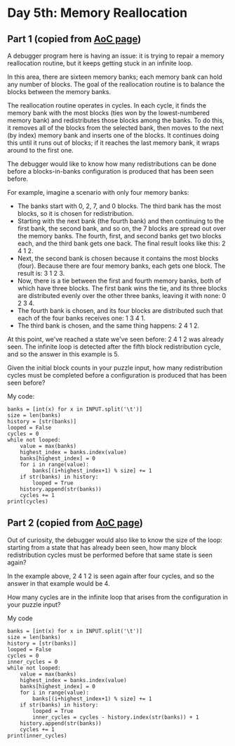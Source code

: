 # Day 5th: Memory Reallocation

Part 1 (copied from [AoC page](http://adventofcode.com/2017/day/6))
------
A debugger program here is having an issue: it is trying to repair a memory reallocation routine, but it keeps getting stuck in an infinite loop.

In this area, there are sixteen memory banks; each memory bank can hold any number of blocks. The goal of the reallocation routine is to balance the blocks between the memory banks.

The reallocation routine operates in cycles. In each cycle, it finds the memory bank with the most blocks (ties won by the lowest-numbered memory bank) and redistributes those blocks among the banks. To do this, it removes all of the blocks from the selected bank, then moves to the next (by index) memory bank and inserts one of the blocks. It continues doing this until it runs out of blocks; if it reaches the last memory bank, it wraps around to the first one.

The debugger would like to know how many redistributions can be done before a blocks-in-banks configuration is produced that has been seen before.

For example, imagine a scenario with only four memory banks:

- The banks start with 0, 2, 7, and 0 blocks. The third bank has the most blocks, so it is chosen for redistribution.
- Starting with the next bank (the fourth bank) and then continuing to the first bank, the second bank, and so on, the 7 blocks are spread out over the memory banks. The fourth, first, and second banks get two blocks each, and the third bank gets one back. The final result looks like this: 2 4 1 2.
- Next, the second bank is chosen because it contains the most blocks (four). Because there are four memory banks, each gets one block. The result is: 3 1 2 3.
- Now, there is a tie between the first and fourth memory banks, both of which have three blocks. The first bank wins the tie, and its three blocks are distributed evenly over the other three banks, leaving it with none: 0 2 3 4.
- The fourth bank is chosen, and its four blocks are distributed such that each of the four banks receives one: 1 3 4 1.
- The third bank is chosen, and the same thing happens: 2 4 1 2.

At this point, we've reached a state we've seen before: 2 4 1 2 was already seen. The infinite loop is detected after the fifth block redistribution cycle, and so the answer in this example is 5.

Given the initial block counts in your puzzle input, how many redistribution cycles must be completed before a configuration is produced that has been seen before?

My code:

    banks = [int(x) for x in INPUT.split('\t')]
    size = len(banks)
    history = [str(banks)]
    looped = False
    cycles = 0
    while not looped:
        value = max(banks)
        highest_index = banks.index(value)
        banks[highest_index] = 0
        for i in range(value):
            banks[(i+highest_index+1) % size] += 1
        if str(banks) in history:
            looped = True
        history.append(str(banks))
        cycles += 1
    print(cycles)

Part 2 (copied from [AoC page](http://adventofcode.com/2017/day/6))
------
Out of curiosity, the debugger would also like to know the size of the loop: starting from a state that has already been seen, how many block redistribution cycles must be performed before that same state is seen again?

In the example above, 2 4 1 2 is seen again after four cycles, and so the answer in that example would be 4.

How many cycles are in the infinite loop that arises from the configuration in your puzzle input?

My code

    banks = [int(x) for x in INPUT.split('\t')]
    size = len(banks)
    history = [str(banks)]
    looped = False
    cycles = 0
    inner_cycles = 0
    while not looped:
        value = max(banks)
        highest_index = banks.index(value)
        banks[highest_index] = 0
        for i in range(value):
            banks[(i+highest_index+1) % size] += 1
        if str(banks) in history:
            looped = True
            inner_cycles = cycles - history.index(str(banks)) + 1
        history.append(str(banks))
        cycles += 1
    print(inner_cycles)
 